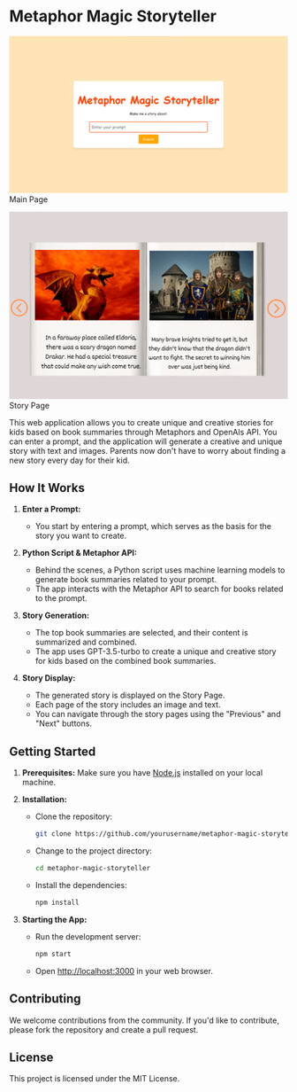 # Metaphor Magic Storyteller

![Metaphor Magic Storyteller](./metaphor_main.png) 
Main Page

![Metaphor Magic Storyteller](./metaphor_story.png) 
Story Page



This web application allows you to create unique and creative stories for kids based on book summaries through Metaphors and OpenAIs API. You can enter a prompt, and the application will generate a creative and unique story with text and images. Parents now don't have to worry about finding a new story every day for their kid.

## How It Works

1. **Enter a Prompt:**
   - You start by entering a prompt, which serves as the basis for the story you want to create.

2. **Python Script & Metaphor API:**
   - Behind the scenes, a Python script uses machine learning models to generate book summaries related to your prompt.
   - The app interacts with the Metaphor API to search for books related to the prompt.

3. **Story Generation:**
   - The top book summaries are selected, and their content is summarized and combined.
   - The app uses GPT-3.5-turbo to create a unique and creative story for kids based on the combined book summaries.

4. **Story Display:**
   - The generated story is displayed on the Story Page.
   - Each page of the story includes an image and text.
   - You can navigate through the story pages using the "Previous" and "Next" buttons.

## Getting Started

1. **Prerequisites:** Make sure you have [Node.js](https://nodejs.org/) installed on your local machine.

2. **Installation:**

   - Clone the repository:
     ```bash
     git clone https://github.com/yourusername/metaphor-magic-storyteller.git
     ```
   - Change to the project directory:
     ```bash
     cd metaphor-magic-storyteller
     ```
   - Install the dependencies:
     ```bash
     npm install
     ```

3. **Starting the App:**
   - Run the development server:
     ```bash
     npm start
     ```
   - Open [http://localhost:3000](http://localhost:3000) in your web browser.

## Contributing

We welcome contributions from the community. If you'd like to contribute, please fork the repository and create a pull request.

## License

This project is licensed under the MIT License.
